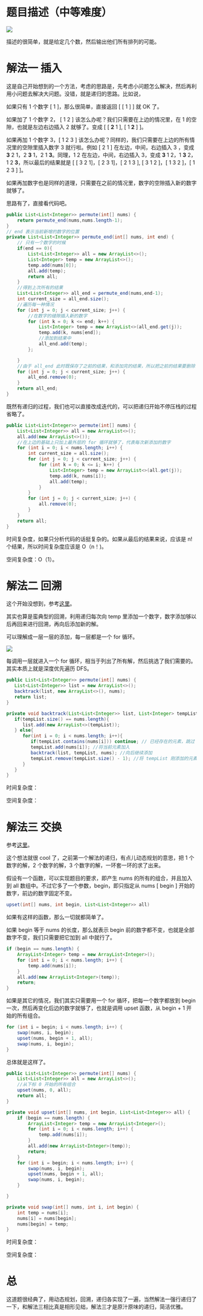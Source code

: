 # 题目描述（中等难度）

![](https://windliang.oss-cn-beijing.aliyuncs.com/46.jpg)

描述的很简单，就是给定几个数，然后输出他们所有排列的可能。

# 解法一 插入

这是自己开始想到的一个方法，考虑的思路是，先考虑小问题怎么解决，然后再利用小问题去解决大问题。没错，就是递归的思路。比如说，

如果只有 1 个数字 [ 1 ]，那么很简单，直接返回 [ [ 1 ] ] 就 OK 了。

如果加了 1 个数字 2， [ 1 2 ] 该怎么办呢？我们只需要在上边的情况里，在 1 的空隙，也就是左边右边插入 2 就够了。变成 [ [ **2** 1 ], [ 1 **2** ] ]。

如果再加 1 个数字 3，[ 1 2 3 ] 该怎么办呢？同样的，我们只需要在上边的所有情况里的空隙里插入数字 3 就行啦。例如 [ 2 1 ] 在左边，中间，右边插入 3 ，变成 **3** 2 1，2 **3** 1，2 1 **3**。同理，1 2 在左边，中间，右边插入 3，变成 **3** 1 2，1 **3** 2，1 2 **3**，所以最后的结果就是 [ [ 3 2 1]，[ 2 3 1]，[ 2 1 3 ],  [ 3 1 2 ]，[ 1 3 2 ]，[ 1 2 3 ] ]。

如果再加数字也是同样的道理，只需要在之前的情况里，数字的空隙插入新的数字就够了。

思路有了，直接看代码吧。

```java
public List<List<Integer>> permute(int[] nums) {
    return permute_end(nums,nums.length-1);
}
// end 表示当前新增的数字的位置
private List<List<Integer>> permute_end(int[] nums, int end) {
    // 只有一个数字的时候
    if(end == 0){
        List<List<Integer>> all = new ArrayList<>();
        List<Integer> temp = new ArrayList<>();
        temp.add(nums[0]);
        all.add(temp);
        return all;
    }
    //得到上次所有的结果
    List<List<Integer>> all_end = permute_end(nums,end-1);
    int current_size = all_end.size();
    //遍历每一种情况
    for (int j = 0; j < current_size; j++) { 
        //在数字的缝隙插入新的数字
        for (int k = 0; k <= end; k++) {
            List<Integer> temp = new ArrayList<>(all_end.get(j));
            temp.add(k, nums[end]);
            //添加到结果中
            all_end.add(temp);
        };

    }
    //由于 all_end 此时既保存了之前的结果，和添加完的结果，所以把之前的结果要删除
    for (int j = 0; j < current_size; j++) {
        all_end.remove(0);
    }
    return all_end;
}
```

既然有递归的过程，我们也可以直接改成迭代的，可以把递归开始不停压栈的过程省略了。

```java
public List<List<Integer>> permute(int[] nums) {
    List<List<Integer>> all = new ArrayList<>();
    all.add(new ArrayList<>());
    //在上边的基础上只加上最外层的 for 循环就够了，代表每次新添加的数字
    for (int i = 0; i < nums.length; i++) {
        int current_size = all.size();
        for (int j = 0; j < current_size; j++) {
            for (int k = 0; k <= i; k++) {
                List<Integer> temp = new ArrayList<>(all.get(j));
                temp.add(k, nums[i]);
                all.add(temp);
            }
        }
        for (int j = 0; j < current_size; j++) {
            all.remove(0);
        }
    }
    return all;
}
```

时间复杂度，如果只分析代码的话挺复杂的。如果从最后的结果来说，应该是 n! 个结果，所以时间复杂度应该是 O（n！)。

空间复杂度：O（1）。

# 解法二 回溯

这个开始没想到，参考[这里](https://leetcode.com/problems/permutations/discuss/18239/A-general-approach-to-backtracking-questions-in-Java-(Subsets-Permutations-Combination-Sum-Palindrome-Partioning))。

其实也算是蛮典型的回溯，利用递归每次向 temp 里添加一个数字，数字添加够以后再回来进行回溯，再向后添加新的解。

可以理解成一层一层的添加，每一层都是一个 for 循环。

![](https://windliang.oss-cn-beijing.aliyuncs.com/46_2.jpg)

每调用一层就进入一个 for 循环，相当于列出了所有解，然后挑选了我们需要的。其实本质上就是深度优先遍历 DFS。

```java
public List<List<Integer>> permute(int[] nums) {
   List<List<Integer>> list = new ArrayList<>(); 
   backtrack(list, new ArrayList<>(), nums);
   return list;
}

private void backtrack(List<List<Integer>> list, List<Integer> tempList, int [] nums){
   if(tempList.size() == nums.length){
      list.add(new ArrayList<>(tempList));
   } else{
      for(int i = 0; i < nums.length; i++){ 
         if(tempList.contains(nums[i])) continue; // 已经存在的元素，跳过
         tempList.add(nums[i]); //将当前元素加入
         backtrack(list, tempList, nums); //向后继续添加
         tempList.remove(tempList.size() - 1); //将 tempList 刚添加的元素，去掉，尝试新的元素
      }
   }
} 
```

时间复杂度：

空间复杂度：

# 解法三 交换

参考[这里](https://leetcode.com/problems/permutations/discuss/18247/My-elegant-recursive-C++-solution-with-inline-explanation?orderBy=most_votes)。

这个想法就很 cool 了，之前第一个解法的递归，有点儿动态规划的意思，把 1 个数字的解，2  个数字的解，3 个数字的解，一环套一环的求了出来。

假设有一个函数，可以实现题目的要求，即产生 nums 的所有的组合，并且加入到 all 数组中。不过它多了一个参数，begin，即只指定从 nums [ begin ] 开始的数字，前边的数字固定不变。

```java
upset(int[] nums, int begin, List<List<Integer>> all)
```

如果有这样的函数，那么一切就都简单了。

如果 begin 等于 nums 的长度，那么就表示 begin 前的数字都不变，也就是全部数字不变，我们只需要把它加到 all 中就行了。

```java
if (begin == nums.length) {
    ArrayList<Integer> temp = new ArrayList<Integer>(); 
    for (int i = 0; i < nums.length; i++) {
        temp.add(nums[i]);
    }
    all.add(new ArrayList<Integer>(temp));
    return;
}
```

如果是其它的情况，我们其实只需要用一个 for 循环，把每一个数字都放到 begin 一次，然后再变化后边的数字就够了，也就是调用 upset 函数，从 begin + 1 开始的所有组合。

```java
for (int i = begin; i < nums.length; i++) {
    swap(nums, i, begin);
    upset(nums, begin + 1, all);
    swap(nums, i, begin);
}
```

总体就是这样了。

```java
public List<List<Integer>> permute(int[] nums) {
    List<List<Integer>> all = new ArrayList<>();
    //从下标 0 开始的所有组合
    upset(nums, 0, all);
    return all;
}

private void upset(int[] nums, int begin, List<List<Integer>> all) {
    if (begin == nums.length) {
        ArrayList<Integer> temp = new ArrayList<Integer>(); 
        for (int i = 0; i < nums.length; i++) {
            temp.add(nums[i]);
        }
        all.add(new ArrayList<Integer>(temp));
        return;
    }
    for (int i = begin; i < nums.length; i++) {
        swap(nums, i, begin);
        upset(nums, begin + 1, all);
        swap(nums, i, begin);
    }

}

private void swap(int[] nums, int i, int begin) {
    int temp = nums[i];
    nums[i] = nums[begin];
    nums[begin] = temp;
}
```

时间复杂度：

空间复杂度：

# 总

这道题很经典了，用动态规划，回溯，递归各实现了一遍，当然解法一强行递归了一下，和解法三相比真是相形见绌，解法三才是原汁原味的递归，简洁优雅。